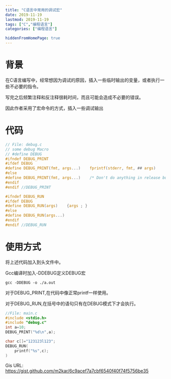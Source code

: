 ```yaml
---
title: "C语言中常用的调试宏"
date: 2019-11-19
lastmod: 2019-11-19
tags: ["C","编程语言"]
categories: ["编程语言"]

hiddenFromHomePage: true
---
```

# 背景
在C语言编写中，经常想因为调试的原因，插入一些临时输出的变量，或者执行一些不必要的指令。

写完之后频繁注释和反注释很耗时间，而且可能会造成不必要的错误。

因此作者采用了宏命令的方式，插入一些调试输出

# 代码

```c
// File: debug.c
// some debug Macro
// #define DEBUG
#ifndef DEBUG_PRINT
#ifdef DEBUG
#define DEBUG_PRINT(fmt, args...)    fprintf(stderr, fmt, ## args)
#else
#define DEBUG_PRINT(fmt, args...)    /* Don't do anything in release builds */
#endif
#endif //DEBUG_PRINT

#ifndef DEBUG_RUN
#ifdef DEBUG
#define DEBUG_RUN(args)    {args ; }
#else
#define DEBUG_RUN(args...) 
#endif
#endif //DEBUG_RUN
```

# 使用方式

将上述代码加入到头文件中。

Gcc编译时加入-DDEBUG定义DEBUG宏
```
gcc -DDEBUG -o ./a.out 

```

对于DEBUG_PRINT,在代码中像正常printf一样使用。

对于DEBUG_RUN,在括号中的语句只有在DEBUG模式下才会执行。

```c
//File: main.c
#include <stdio.h>
#include "debug.c"
int a=10;
DEBUG_PRINT("%d\n",a);

char c[]="123123l123";
DEBUG_RUN(
	printf("%s",c);
)

```

Gis URL: https://gist.github.com/m2kar/6c9acef7a7cbf6540f40f74f5756be35